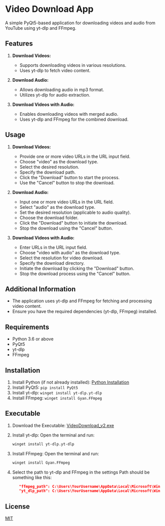 # Video Download App

A simple PyQt5-based application for downloading videos and audio from YouTube using yt-dlp and FFmpeg.

## Features

1. **Download Videos:**
   - Supports downloading videos in various resolutions.
   - Uses yt-dlp to fetch video content.

2. **Download Audio:**
   - Allows downloading audio in mp3 format.
   - Utilizes yt-dlp for audio extraction.

3. **Download Videos with Audio:**
   - Enables downloading videos with merged audio.
   - Uses yt-dlp and FFmpeg for the combined download.

## Usage

1. **Download Videos:**
   - Provide one or more video URLs in the URL input field.
   - Choose "video" as the download type.
   - Select the desired resolution.
   - Specify the download path.
   - Click the "Download" button to start the process.
   - Use the "Cancel" button to stop the download.

2. **Download Audio:**
   - Input one or more video URLs in the URL field.
   - Select "audio" as the download type.
   - Set the desired resolution (applicable to audio quality).
   - Choose the download folder.
   - Click the "Download" button to initiate the download.
   - Stop the download using the "Cancel" button.

3. **Download Videos with Audio:**
   - Enter URLs in the URL input field.
   - Choose "video with audio" as the download type.
   - Select the resolution for video download.
   - Specify the download directory.
   - Initiate the download by clicking the "Download" button.
   - Stop the download process using the "Cancel" button.

## Additional Information

- The application uses yt-dlp and FFmpeg for fetching and processing video content.
- Ensure you have the required dependencies (yt-dlp, FFmpeg) installed.

## Requirements

- Python 3.6 or above
- PyQt5
- yt-dlp
- FFmpeg

## Installation

1. Install Python (if not already installed): [Python Installation](https://www.python.org/downloads/)
2. Install PyQt5: `pip install PyQt5`
3. Install yt-dlp: `winget install yt-dlp.yt-dlp`
4. Install FFmpeg: `winget install Gyan.FFmpeg`

## Executable 

1. Download the Executable: [VideoDownload_v2.exe](https://github.com/JaredJomar/Projects/raw/4c9fc979dea354ffb73f578f20edb5d107c5bd2a/VideoDownload/VideoDownload_v2.exe?download=)
2. Install yt-dlp: Open the terminal and run:

   ```sh
   winget install yt-dlp.yt-dlp
   ```

3. Install FFmpeg: Open the terminal and run:

   ```sh
   winget install Gyan.FFmpeg
   ```
4. Select the path to yt-dlp and FFmpeg in the settings
Path should be something like this:
   ```json
      "ffmpeg_path": C:\Users\YourUsername\AppData\Local\Microsoft\WinGet\Packages\Gyan.FFmpeg_Microsoft.Winget.Source_8wekyb3d8bbwe\ffmpeg-7.0.2-full_build\bin\ffmpeg.exe
      "yt_dlp_path": C:\Users\YourUsername\AppData\Local\Microsoft\WinGet\Packages\yt-dlp.yt-dlp_Microsoft.Winget.Source_8wekyb3d8bbwe\yt-dlp.exe
   ```



## License

[MIT](https://choosealicense.com/licenses/mit/)

